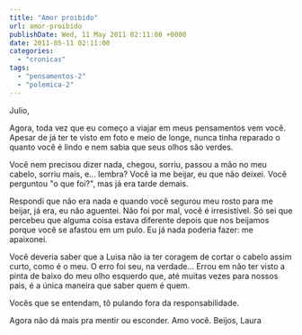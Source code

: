 ```yaml
---
title: "Amor proibido"
url: amor-proibido
publishDate: Wed, 11 May 2011 02:11:00 +0000
date: 2011-05-11 02:11:00
categories: 
  - "cronicas"
tags: 
  - "pensamentos-2"
  - "polemica-2"
---
```

Julio,

Agora, toda vez que eu começo a viajar em meus pensamentos vem você. Apesar de já ter te visto em foto e meio de longe, nunca tinha reparado o quanto você é lindo e nem sabia que seus olhos são verdes.

Você nem precisou dizer nada, chegou, sorriu, passou a mão no meu cabelo, sorriu mais, e... lembra? Você ia me beijar, eu que não deixei. Você perguntou "o que foi?", mas já era tarde demais.

Respondi que não era nada e quando você segurou meu rosto para me beijar, já era, eu não aguentei. Não foi por mal, você é irresistível. Só sei que percebeu que alguma coisa estava diferente depois que nos beijamos porque você se afastou em um pulo. Eu já nada poderia fazer: me apaixonei.

Você deveria saber que a Luisa não ia ter coragem de cortar o cabelo assim curto, como é o meu. O erro foi seu, na verdade... Errou em não ter visto a pinta de baixo do meu olho esquerdo que, até muitas vezes para nossos pais, é a única maneira que saber quem é quem.

Vocês que se entendam, tô pulando fora da responsabilidade.

Agora não dá mais pra mentir ou esconder. Amo você.
Beijos, Laura
